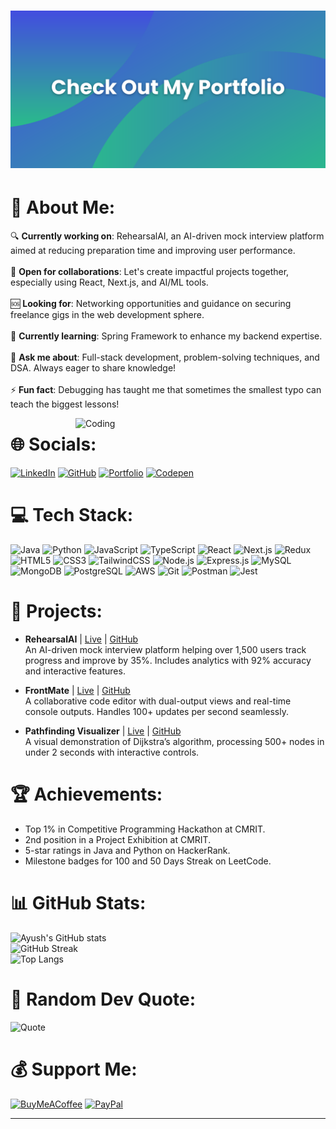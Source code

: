 # [![MasterHead](img.png)](https://ayushsharaf.vercel.app/)

# 💫 About Me:

🔍 **Currently working on**: RehearsalAI, an AI-driven mock interview platform aimed at reducing preparation time and improving user performance.<br>
<br>🤝 **Open for collaborations**: Let's create impactful projects together, especially using React, Next.js, and AI/ML tools.<br>
<br>🆘 **Looking for**: Networking opportunities and guidance on securing freelance gigs in the web development sphere.<br>
<br>🌱 **Currently learning**: Spring Framework to enhance my backend expertise.<br>
<br>💬 **Ask me about**: Full-stack development, problem-solving techniques, and DSA. Always eager to share knowledge!<br>
<br>⚡ **Fun fact**: Debugging has taught me that sometimes the smallest typo can teach the biggest lessons!

<img align="right" alt="Coding" width="400" src="https://cdn.dribbble.com/users/1162077/screenshots/3848914/programmer.gif">

# 🌐 Socials:

[![LinkedIn](https://img.shields.io/badge/LinkedIn-%230077B5.svg?logo=linkedin&logoColor=white)](https://linkedin.com/in/ayush-sharaf) [![GitHub](https://img.shields.io/badge/GitHub-%23181717.svg?logo=github&logoColor=white)](https://github.com/ayush-sharaf) [![Portfolio](https://img.shields.io/badge/Portfolio-%23000000.svg?logo=firefox&logoColor=#FF7139)](https://ayushsharaf.vercel.app) [![Codepen](https://img.shields.io/badge/Codepen-000000?style=for-the-badge&logo=codepen&logoColor=white)](https://codepen.io/Ayush-Sharaf) 

# 💻 Tech Stack:

![Java](https://img.shields.io/badge/java-%23ED8B00.svg?style=for-the-badge&logo=openjdk&logoColor=white) ![Python](https://img.shields.io/badge/python-3670A0?style=for-the-badge&logo=python&logoColor=ffdd54) ![JavaScript](https://img.shields.io/badge/javascript-%23323330.svg?style=for-the-badge&logo=javascript&logoColor=%23F7DF1E) ![TypeScript](https://img.shields.io/badge/typescript-%23007ACC.svg?style=for-the-badge&logo=typescript&logoColor=white) ![React](https://img.shields.io/badge/react-%2320232a.svg?style=for-the-badge&logo=react&logoColor=%2361DAFB) ![Next.js](https://img.shields.io/badge/Next-black?style=for-the-badge&logo=next.js&logoColor=white) ![Redux](https://img.shields.io/badge/redux-%23593d88.svg?style=for-the-badge&logo=redux&logoColor=white) ![HTML5](https://img.shields.io/badge/html5-%23E34F26.svg?style=for-the-badge&logo=html5&logoColor=white) ![CSS3](https://img.shields.io/badge/css3-%231572B6.svg?style=for-the-badge&logo=css3&logoColor=white) ![TailwindCSS](https://img.shields.io/badge/tailwindcss-%2338B2AC.svg?style=for-the-badge&logo=tailwind-css&logoColor=white) ![Node.js](https://img.shields.io/badge/node.js-6DA55F?style=for-the-badge&logo=node.js&logoColor=white) ![Express.js](https://img.shields.io/badge/express.js-%23404d59.svg?style=for-the-badge&logo=express&logoColor=%2361DAFB) ![MySQL](https://img.shields.io/badge/mysql-%2300f.svg?style=for-the-badge&logo=mysql&logoColor=white) ![MongoDB](https://img.shields.io/badge/mongodb-%234ea94b.svg?style=for-the-badge&logo=mongodb&logoColor=white) ![PostgreSQL](https://img.shields.io/badge/postgresql-%23316192.svg?style=for-the-badge&logo=postgresql&logoColor=white) ![AWS](https://img.shields.io/badge/AWS-%23232F3E.svg?style=for-the-badge&logo=amazon-aws&logoColor=white) ![Git](https://img.shields.io/badge/git-%23F05033.svg?style=for-the-badge&logo=git&logoColor=white) ![Postman](https://img.shields.io/badge/Postman-FF6C37?style=for-the-badge&logo=postman&logoColor=white) ![Jest](https://img.shields.io/badge/jest-%23C21325.svg?style=for-the-badge&logo=jest&logoColor=white)

# 🚀 Projects:

- **RehearsalAI** | [Live](https://rehearsal-ai.vercel.app/) | [GitHub](https://github.com/ayush-sharaf/rehearsalai)<br>
  An AI-driven mock interview platform helping over 1,500 users track progress and improve by 35%. Includes analytics with 92% accuracy and interactive features.

- **FrontMate** | [Live](https://frontmate.vercel.app) | [GitHub](https://github.com/ayush-sharaf/frontmate)<br>
  A collaborative code editor with dual-output views and real-time console outputs. Handles 100+ updates per second seamlessly.

- **Pathfinding Visualizer** | [Live](https://dijkstra-visualiser.netlify.app/) | [GitHub](https://github.com/ayush-sharaf/dijkstra-visualiser)<br>
  A visual demonstration of Dijkstra’s algorithm, processing 500+ nodes in under 2 seconds with interactive controls.

# 🏆 Achievements:

- Top 1% in Competitive Programming Hackathon at CMRIT.
- 2nd position in a Project Exhibition at CMRIT.
- 5-star ratings in Java and Python on HackerRank.
- Milestone badges for 100 and 50 Days Streak on LeetCode.

# 📊 GitHub Stats:

![Ayush's GitHub stats](https://github-readme-stats.vercel.app/api?username=ayush-sharaf&theme=dark&hide_border=false&include_all_commits=true&count_private=true)<br>
![GitHub Streak](https://github-readme-streak-stats.herokuapp.com/?user=ayush-sharaf&theme=dark&hide_border=false)<br>
![Top Langs](https://github-readme-stats.vercel.app/api/top-langs/?username=ayush-sharaf&theme=dark&hide_border=false&layout=compact)

# 💬 Random Dev Quote:

![Quote](https://quotes-github-readme.vercel.app/api?type=horizontal&theme=radical)

# 💰 Support Me:

[![BuyMeACoffee](https://img.shields.io/badge/Buy%20Me%20a%20Coffee-ffdd00?style=for-the-badge&logo=buy-me-a-coffee&logoColor=black)](https://buymeacoffee.com/ayushsharam) [![PayPal](https://img.shields.io/badge/PayPal-00457C?style=for-the-badge&logo=paypal&logoColor=white)](https://paypal.me/ayushsharaf)

---
